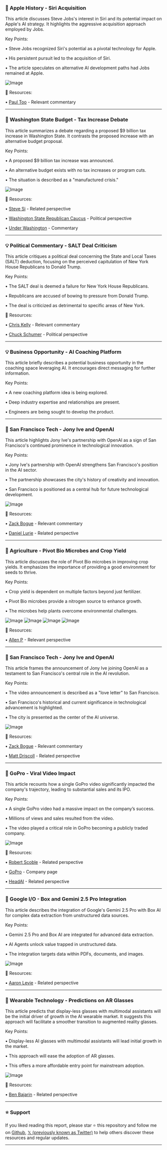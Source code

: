 ### 🤖 Apple History - Siri Acquisition

This article discusses Steve Jobs's interest in Siri and its potential impact on Apple's AI strategy.  It highlights the aggressive acquisition approach employed by Jobs.

Key Points:

• Steve Jobs recognized Siri's potential as a pivotal technology for Apple.


• His persistent pursuit led to the acquisition of Siri.


• The article speculates on alternative AI development paths had Jobs remained at Apple.


![Image](https://pbs.twimg.com/media/Grf4AZ4aUAAjEqH?format=png&name=small)

🔗 Resources:

• [Paul Too](https://x.com/paultoo) -  Relevant commentary


---
### 🤖 Washington State Budget - Tax Increase Debate

This article summarizes a debate regarding a proposed $9 billion tax increase in Washington State.  It contrasts the proposed increase with an alternative budget proposal.

Key Points:

• A proposed $9 billion tax increase was announced.


• An alternative budget exists with no tax increases or program cuts.


• The situation is described as a "manufactured crisis."



![Image](https://pbs.twimg.com/media/Grfuiu1boAYFvKh?format=jpg&name=small)

🔗 Resources:

• [Steve Si](https://x.com/stevesi) - Related perspective


• [Washington State Republican Caucus](https://x.com/WaHouseGOP) - Political perspective


• [Under Washington](https://x.com/UnderWashington) - Commentary


---
### 💡 Political Commentary - SALT Deal Criticism

This article critiques a political deal concerning the State and Local Taxes (SALT) deduction, focusing on the perceived capitulation of New York House Republicans to Donald Trump.

Key Points:

• The SALT deal is deemed a failure for New York House Republicans.


•  Republicans are accused of bowing to pressure from Donald Trump.


• The deal is criticized as detrimental to specific areas of New York.


🔗 Resources:

• [Chris Kelly](https://x.com/thatchriskelly) - Relevant commentary


• [Chuck Schumer](https://x.com/SenSchumer) - Political perspective



---
### 💡 Business Opportunity - AI Coaching Platform

This article briefly describes a potential business opportunity in the coaching space leveraging AI.  It encourages direct messaging for further information.

Key Points:

• A new coaching platform idea is being explored.


•  Deep industry expertise and relationships are present.


• Engineers are being sought to develop the product.



---
### 🤖  San Francisco Tech - Jony Ive and OpenAI

This article highlights Jony Ive's partnership with OpenAI as a sign of San Francisco's continued prominence in technological innovation.

Key Points:

• Jony Ive's partnership with OpenAI strengthens San Francisco's position in the AI sector.


• The partnership showcases the city's history of creativity and innovation.


• San Francisco is positioned as a central hub for future technological development.



![Image](https://pbs.twimg.com/amplify_video_thumb/1925266345094258690/img/ZWi5OxEK3h4wlCEc.jpg)

🔗 Resources:

• [Zack Bogue](https://x.com/zackbogue) -  Relevant commentary


• [Daniel Lurie](https://x.com/DanielLurie) - Related perspective


---
### 🤖 Agriculture -  Pivot Bio Microbes and Crop Yield

This article discusses the role of Pivot Bio microbes in improving crop yields. It emphasizes the importance of providing a good environment for seeds to thrive.

Key Points:

• Crop yield is dependent on multiple factors beyond just fertilizer.


•  Pivot Bio microbes provide a nitrogen source to enhance growth.


• The microbes help plants overcome environmental challenges.



![Image](https://pbs.twimg.com/media/GrZjylfXwAAZaXf?format=jpg&name=small)
![Image](https://pbs.twimg.com/media/GrZjymOXsAAgUCj?format=jpg&name=360x360)
![Image](https://pbs.twimg.com/media/GrZjylgW0AADJsA?format=jpg&name=360x360)
![Image](https://pbs.twimg.com/media/GrZjylfXIAATvXB?format=jpg&name=360x360)

🔗 Resources:

• [Allen P](https://x.com/AllenP08) -  Relevant perspective


---
### 🤖 San Francisco Tech - Jony Ive and OpenAI

This article frames the announcement of Jony Ive joining OpenAI as a testament to San Francisco's central role in the AI revolution.

Key Points:

• The video announcement is described as a "love letter" to San Francisco.


• San Francisco's historical and current significance in technological advancement is highlighted.


• The city is presented as the center of the AI universe.


![Image](https://pbs.twimg.com/media/Grfgv4kboAA58KO?format=png&name=small)

🔗 Resources:

• [Zack Bogue](https://x.com/zackbogue) - Relevant commentary


• [Matt Driscoll](https://x.com/medriscoll) - Related perspective


---
### 🚀 GoPro - Viral Video Impact

This article recounts how a single GoPro video significantly impacted the company's trajectory, leading to substantial sales and its IPO.

Key Points:

• A single GoPro video had a massive impact on the company’s success.


• Millions of views and sales resulted from the video.


• The video played a critical role in GoPro becoming a publicly traded company.


![Image](https://pbs.twimg.com/amplify_video_thumb/1925224439106646016/img/nzBYLhdE2Wr1fvK4.jpg)

🔗 Resources:

• [Robert Scoble](https://x.com/Scobleizer) - Related perspective


• [GoPro](https://x.com/GoPro) - Company page


• [HeadAI](https://x.com/headai_io) - Related perspective



---
### 🤖 Google I/O - Box and Gemini 2.5 Pro Integration

This article describes the integration of Google's Gemini 2.5 Pro with Box AI for complex data extraction from unstructured data sources.

Key Points:

• Gemini 2.5 Pro and Box AI are integrated for advanced data extraction.


• AI Agents unlock value trapped in unstructured data.


•  The integration targets data within PDFs, documents, and images.



![Image](https://pbs.twimg.com/amplify_video_thumb/1925281162987282433/img/Ap0Zzj66y7Vhr52D.jpg)

🔗 Resources:

• [Aaron Levie](https://x.com/levie) - Related perspective


---
### 🚀  Wearable Technology - Predictions on AR Glasses

This article predicts that display-less glasses with multimodal assistants will be the initial driver of growth in the AI wearable market.  It suggests this approach will facilitate a smoother transition to augmented reality glasses.

Key Points:

• Display-less AI glasses with multimodal assistants will lead initial growth in the market.


• This approach will ease the adoption of AR glasses.


• This offers a more affordable entry point for mainstream adoption.


![Image](https://pbs.twimg.com/media/GrfeYS0bUAAF6n9?format=jpg&name=small)

🔗 Resources:

• [Ben Bajarin](https://x.com/BenBajarin) - Related perspective


---

### ⭐️ Support

If you liked reading this report, please star ⭐️ this repository and follow me on [Github](https://github.com/Drix10), [𝕏 (previously known as Twitter)](https://x.com/DRIX_10_) to help others discover these resources and regular updates.

---